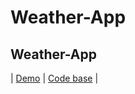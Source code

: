 # Weather-App
## Weather-App

| [Demo](https://vitaminvp.github.io/weather-app/) | [Code base](https://github.com/Vitaminvp/weather-app) |